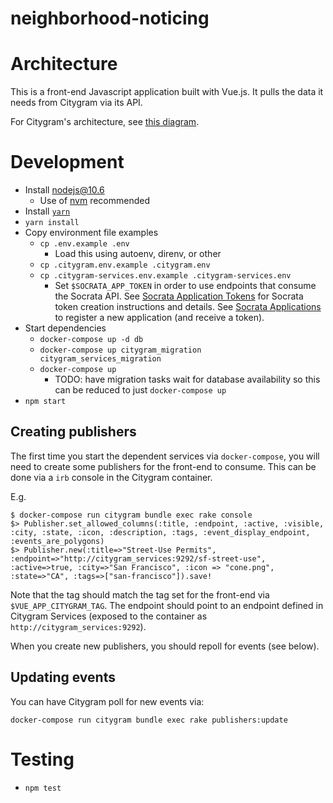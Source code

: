 neighborhood-noticing
=====================

# Architecture

This is a front-end Javascript application built with Vue.js. It pulls the data it needs from Citygram via its API.

For Citygram's architecture, see [this
diagram](https://github.com/codeforamerica/citygram/blob/master/images/citygram_architecture.png).

# Development

* Install nodejs@10.6
  * Use of [nvm](https://github.com/creationix/nvm) recommended
* Install [`yarn`](https://yarnpkg.com)
* `yarn install`
* Copy environment file examples
  * `cp .env.example .env`
    * Load this using autoenv, direnv, or other
  * `cp .citygram.env.example .citygram.env`
  * `cp .citygram-services.env.example .citygram-services.env`
    * Set `$SOCRATA_APP_TOKEN` in order to use endpoints that consume the Socrata API. See
      [Socrata Application Tokens](https://dev.socrata.com/docs/app-tokens.html) for Socrata token creation instructions
      and details. See [Socrata Applications](https://dev.socrata.com/register) to register a new application (and
      receive a token).
* Start dependencies
  * `docker-compose up -d db`
  * `docker-compose up citygram_migration citygram_services_migration`
  * `docker-compose up`
    * TODO: have migration tasks wait for database availability so this can be reduced to just `docker-compose up`
* `npm start`

## Creating publishers

The first time you start the dependent services via `docker-compose`, you will need to create some publishers for the
front-end to consume. This can be done via a `irb` console in the Citygram container.

E.g.

```
$ docker-compose run citygram bundle exec rake console
$> Publisher.set_allowed_columns(:title, :endpoint, :active, :visible, :city, :state, :icon, :description, :tags, :event_display_endpoint, :events_are_polygons)
$> Publisher.new(:title=>"Street-Use Permits", :endpoint=>"http://citygram_services:9292/sf-street-use", :active=>true, :city=>"San Francisco", :icon => "cone.png", :state=>"CA", :tags=>["san-francisco"]).save!
```

Note that the tag should match the tag set for the front-end via `$VUE_APP_CITYGRAM_TAG`. The endpoint should point to
an endpoint defined in Citygram Services (exposed to the container as `http://citygram_services:9292`).

When you create new publishers, you should repoll for events (see below).

## Updating events

You can have Citygram poll for new events via:

`docker-compose run citygram bundle exec rake publishers:update`

# Testing

* `npm test`
